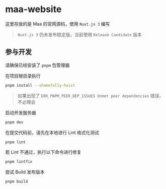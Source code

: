 # maa-website

这里存放的是 Maa 的官网源码，使用 `Nuxt.js 3` 编写

> `Nuxt.js 3` 仍未发布稳定版，当前使用 `Release Candidate` 版本

## 参与开发

请确保已经安装了 `pnpm` 包管理器

在项目根目录执行

```sh
pnpm install --shamefully-hoist
```

> 如果出现了 `ERR_PNPM_PEER_DEP_ISSUES Unmet peer dependencies` 错误，不必理会

启动开发服务器

```sh
pnpm dev
```

在提交代码前，请先在本地进行 Lint 格式化测试

```sh
pnpm lint
```

若 Lint 不通过，执行以下命令进行修复

```sh
pnpm lintfix
```

尝试 Build 发布版本

```sh
pnpm build
```

